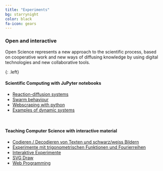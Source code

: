 ```yaml
---
title: "Experiments"
bg: starrynight
color: black
fa-icon: gears
---
```


### Open and interactive

Open Science represents a new approach to the scientific process, based on cooperative work and new ways of diffusing knowledge by using digital technologies and new collaborative tools.

{: .left}
#### Scientific Computing with JuPyter notebooks
- [Reaction-diffusion systems](https://github.com/mgje/Python-Mathematik-Beispiele/blob/master/Python-Notebooks/Reaktions-Diffusions-System.ipynb)
- [Swarm behaviour](https://github.com/mgje/Python-Mathematik-Beispiele/blob/master/Python-Notebooks/Schwarm.ipynb)
- [Webscraping with python](https://github.com/mgje/Python-Mathematik-Beispiele/blob/master/Python-Notebooks/WebExperiments.ipynb)
- [Examples of dynamic systems](https://github.com/mgje/Python-Mathematik-Beispiele/blob/master/Python-Notebooks/Modellierung%20dynamischer%20Systeme.ipynb)

<br>

#### Teaching Computer Science with interactive material
- [Codieren / Decodieren von Texten und schwarz/weiss Bildern](Crypto/)
- [Experimente mit trigonometrischen Funktionen und Fourierreihen](fourierseries/)
- [Interaktive Experimente](Interaktive_Experimente/)
- [SVG Draw](draw/)
- [Web Programming](webprogramming/)

